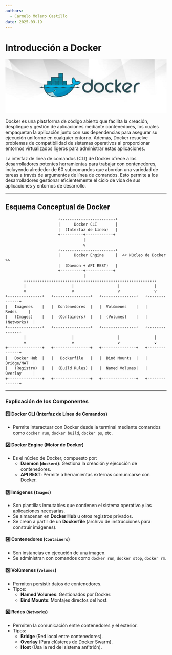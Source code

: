 ```yaml
---
authors:
  - Carmelo Molero Castillo
date: 2025-03-19
---
```


# Introducción a Docker

![introduccion](img/img-docker-header-01.png)

Docker es una plataforma de código abierto que facilita la creación, despliegue y gestión de aplicaciones mediante contenedores, los cuales empaquetan la aplicación junto con sus dependencias para asegurar su ejecución uniforme en cualquier entorno. Además, Docker resuelve problemas de compatibilidad de sistemas operativos al proporcionar entornos virtualizados ligeros para administrar estas aplicaciones.

La interfaz de línea de comandos (CLI) de Docker ofrece a los desarrolladores potentes herramientas para trabajar con contenedores, incluyendo alrededor de 60 subcomandos que abordan una variedad de tareas a través de argumentos de línea de comandos. Esto permite a los desarrolladores gestionar eficientemente el ciclo de vida de sus aplicaciones y entornos de desarrollo.

---

## **Esquema Conceptual de Docker**
```
                       +------------------------+
                       |      Docker CLI        |
                       |  (Interfaz de Línea)   |
                       +----------+------------+
                                  |
                                  v
                       +------------------------+
                       |      Docker Engine     |  << Núcleo de Docker >>
                       |  (Daemon + API REST)   |
                       +----------+------------+
                                  |
        ----------------------------------------------------------
        |                    |                   |               |
        v                    v                   v               v
+---------------+   +----------------+   +---------------+   +--------------+
|   Imágenes    |   |  Contenedores  |   |  Volúmenes    |   |    Redes     |
|   (Images)    |   |  (Containers)  |   |  (Volumes)    |   |  (Networks)  |
+---------------+   +----------------+   +---------------+   +--------------+
        |                    |                   |               |
        v                    v                   v               v
+---------------+   +----------------+   +---------------+   +--------------+
|   Docker Hub  |   |   Dockerfile   |   |  Bind Mounts  |   |  Bridge/NAT  |
|   (Registro)  |   |  (Build Rules) |   |  Named Volumes|   |  Overlay     |
+---------------+   +----------------+   +---------------+   +--------------+
```

---

### **Explicación de los Componentes**
#### **1️⃣ Docker CLI (Interfaz de Línea de Comandos)**
   - Permite interactuar con Docker desde la terminal mediante comandos como `docker run`, `docker build`, `docker ps`, etc.

#### **2️⃣ Docker Engine (Motor de Docker)**
   - Es el núcleo de Docker, compuesto por:
     - **Daemon (`dockerd`)**: Gestiona la creación y ejecución de contenedores.
     - **API REST**: Permite a herramientas externas comunicarse con Docker.

#### **3️⃣ Imágenes (`Images`)**
   - Son plantillas inmutables que contienen el sistema operativo y las aplicaciones necesarias.
   - Se almacenan en **Docker Hub** u otros registros privados.
   - Se crean a partir de un **Dockerfile** (archivo de instrucciones para construir imágenes).

#### **4️⃣ Contenedores (`Containers`)**
   - Son instancias en ejecución de una imagen.
   - Se administran con comandos como `docker run`, `docker stop`, `docker rm`.

#### **5️⃣ Volúmenes (`Volumes`)**
   - Permiten persistir datos de contenedores.
   - Tipos:
     - **Named Volumes**: Gestionados por Docker.
     - **Bind Mounts**: Montajes directos del host.

#### **6️⃣ Redes (`Networks`)**
   - Permiten la comunicación entre contenedores y el exterior.
   - Tipos:
     - **Bridge** (Red local entre contenedores).
     - **Overlay** (Para clústeres de Docker Swarm).
     - **Host** (Usa la red del sistema anfitrión).
